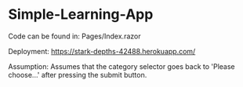 # Simple-Learning-App

Code can be found in: Pages/Index.razor

Deployment: https://stark-depths-42488.herokuapp.com/

Assumption: Assumes that the category selector goes back to 'Please choose...' after pressing the submit button.
